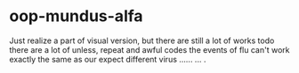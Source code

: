 # oop-mundus-alfa
Just realize a part of visual version, but there are still a lot of works todo
  there are a lot of unless, repeat and awful codes
  the events of flu can't work exactly the same as our expect
  different virus
  ......
  ...
  .
  
